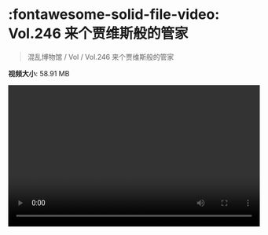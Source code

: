 # :fontawesome-solid-file-video: Vol.246 来个贾维斯般的管家

> 混乱博物馆 / Vol / Vol.246 来个贾维斯般的管家

**视频大小**: 58.91 MB

<video id="V-8ac24476207fc6dafdf5c23cfbe7f3dc" width="512" height="288" preload="none" playsinline webkit-playsinline></video>